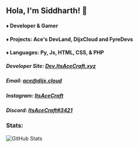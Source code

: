 ## Hola, I'm Siddharth! 👋

#### ♦ Developer & Gamer
#### ♦ Projects: Ace's DevLand, DijxCloud and FyreDevs
#### ♦ Languages: Py, Js, HTML, CSS, & PHP

##### Developer Site: [Dev.ItsAceCraft.xyz](https://dev.itsacecraft.xyz)
##### Email: ace@dijx.cloud
##### Instagram: [ItsAceCraft](https://www.instagram.com/ItsAceCraft/)
##### Discord: [ItsAceCraft#3421](https://discord.gg/6wmDX5CyYT)

### Stats:
![GitHub Stats](https://github-readme-stats.vercel.app/api?username=AceAlt&count_private=true&show_icons=true&hide=issues&theme=material-palenight&hide_border=true&locale=en)
